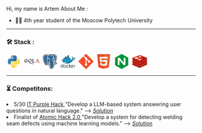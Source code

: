 Hi, my name is Artem
About Me :

- :man_student: 4th year student of the Moscow Polytech University

---

### :hammer_and_wrench: Stack :
<div>
  <img src="https://github.com/devicons/devicon/blob/master/icons/python/python-original.svg" title="Python" width="40" height="40"/>&nbsp;
  <img src="https://github.com/devicons/devicon/blob/master/icons/sqlalchemy/sqlalchemy-original.svg" title="SQLAlchemy" width="40" height="40"/>&nbsp;
  <img src="https://github.com/devicons/devicon/blob/master/icons/postgresql/postgresql-original.svg" title="Postgres" width="40" height="40"/>&nbsp;
  <img src="https://github.com/devicons/devicon/blob/master/icons/docker/docker-original-wordmark.svg" title="Docker" width="40" height="40"/>&nbsp;
  <img src="https://github.com/devicons/devicon/blob/master/icons/git/git-original.svg" title="Git" width="40" height="40"/>&nbsp;
  <img src="https://github.com/devicons/devicon/blob/master/icons/html5/html5-original.svg" title="Html5" width="40" height="40"/>&nbsp;
  <img src="https://github.com/devicons/devicon/blob/master/icons/nginx/nginx-original.svg" title="nginx" width="40" height="40"/>&nbsp;
  <img src="https://github.com/devicons/devicon/blob/master/icons/redis/redis-original.svg" title="Redis" width="40" height="40"/>&nbsp;
</div>

---
### ⏳ Competitons:
<div>
  <li>
    5/30 <a href="https://geekbattle.online/events/it-purple-hack">IT Purple Hack </a>"Develop a LLM-based system answering user questions in natural language." --> <a href="https://github.com/7aaassss/it-purple"><em>Solution</em></a> 
  </li>
  <li>
    Finalist of <a href="https://atomichack.ru/"> Atomic Hack 2.0 </a>"Develop a system for detecting welding seam defects using machine learning models." --> <a href="https://github.com/7aaassss/flask-ml"><em>Solution</em></a>
  </li>
</div>

